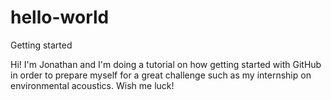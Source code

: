 # hello-world
Getting started

Hi! I'm Jonathan and I'm doing a tutorial on how getting started with GitHub in order to prepare myself for a great challenge such as my internship on environmental acoustics. Wish me luck!
